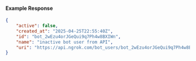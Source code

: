 <!-- Code generated for API Clients. DO NOT EDIT. -->

#### Example Response

```json
{
	"active": false,
	"created_at": "2025-04-25T22:55:40Z",
	"id": "bot_2wEzu4orJGeQui9q7Ph4w8BXIWn",
	"name": "inactive bot user from API",
	"uri": "https://api.ngrok.com/bot_users/bot_2wEzu4orJGeQui9q7Ph4w8BXIWn"
}
```
